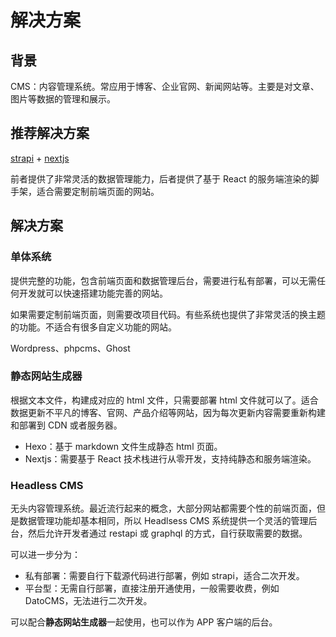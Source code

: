 # 解决方案

## 背景

CMS：内容管理系统。常应用于博客、企业官网、新闻网站等。主要是对文章、图片等数据的管理和展示。

## 推荐解决方案

[strapi](https://github.com/strapi/strapi) + [nextjs](https://github.com/vercel/next.js)

前者提供了非常灵活的数据管理能力，后者提供了基于 React 的服务端渲染的脚手架，适合需要定制前端页面的网站。

## 解决方案

### 单体系统

提供完整的功能，包含前端页面和数据管理后台，需要进行私有部署，可以无需任何开发就可以快速搭建功能完善的网站。

如果需要定制前端页面，则需要改项目代码。有些系统也提供了非常灵活的换主题的功能。不适合有很多自定义功能的网站。

Wordpress、phpcms、Ghost

### 静态网站生成器

根据文本文件，构建成对应的 html 文件，只需要部署 html 文件就可以了。适合数据更新不平凡的博客、官网、产品介绍等网站，因为每次更新内容需要重新构建和部署到 CDN 或者服务器。

- Hexo：基于 markdown 文件生成静态 html 页面。
- Nextjs：需要基于 React 技术栈进行从零开发，支持纯静态和服务端渲染。

### Headless CMS

无头内容管理系统。最近流行起来的概念，大部分网站都需要个性的前端页面，但是数据管理功能却基本相同，所以 Headlsess CMS 系统提供一个灵活的管理后台，然后允许开发者通过 restapi 或 graphql 的方式，自行获取需要的数据。

可以进一步分为：

- 私有部署：需要自行下载源代码进行部署，例如 strapi，适合二次开发。
- 平台型：无需自行部署，直接注册开通使用，一般需要收费，例如 DatoCMS，无法进行二次开发。

可以配合**静态网站生成器**一起使用，也可以作为 APP 客户端的后台。